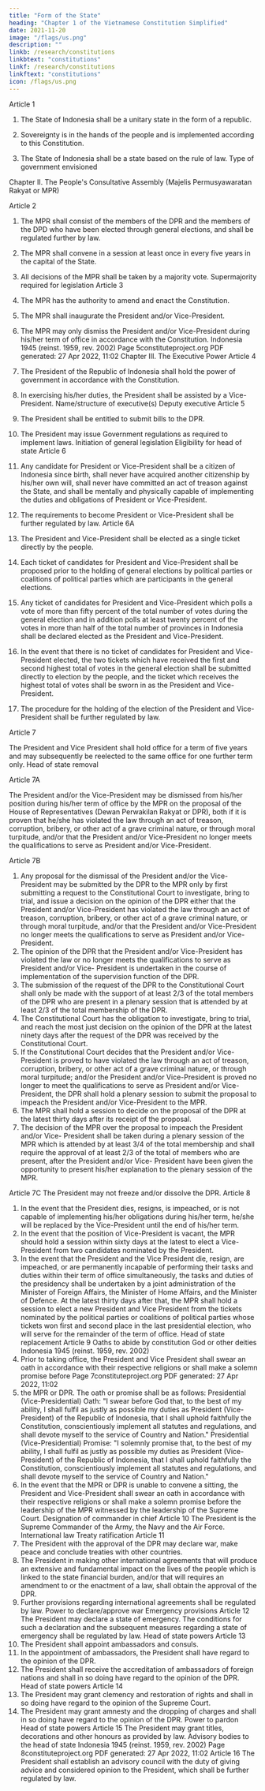 ```yaml
---
title: "Form of the State"
heading: "Chapter 1 of the Vietnamese Constitution Simplified"
date: 2021-11-20
image: "/flags/us.png"
description: ""
linkb: /research/constitutions
linkbtext: "constitutions"
linkf: /research/constitutions
linkftext: "constitutions"
icon: /flags/us.png
---
```



<!-- Preamble
Whereas independence is the inalienable right of all nations, therefore, all colonialism
must be abolished in this world as it is not in conformity with humanity and justice;
And the moment of rejoicing has arrived in the struggle of the Indonesian independence
movement to guide the people safely and well to the gate of the independence of the
state of Indonesia which shall be independent, united, sovereign, just and prosperous;
God or other deities By the grace of God Almighty and motivated by the noble desire to live a free national
life, the people of Indonesia hereby declare their independence.
Motives for writing constitution
God or other deities Subsequent thereto, to form a government of the state of Indonesia which shall protect
all the people of Indonesia and all the independence and the land that has been
struggled for, and to improve public welfare, to educate the life of the people and to
participate toward the establishment of a world order based on freedom, perpetual
peace and social justice, therefore the independence of Indonesia shall be formulated
into a constitution of the Republic of Indonesia which shall be built into a sovereign state
based on a belief in the One and Only God, just and civilised humanity, the unity of
Indonesia, and democratic life led by wisdom of thoughts in deliberation amongst
representatives of the people, and achieving social justice for all the people of Indonesia. -->

Article 1

1. The State of Indonesia shall be a unitary state in the form of a republic.

2. Sovereignty is in the hands of the people and is implemented according to this
Constitution.

3. The State of Indonesia shall be a state based on the rule of law.
Type of government envisioned

Chapter II. The People's Consultative Assembly (Majelis Permusyawaratan Rakyat
or MPR)

Article 2

1. The MPR shall consist of the members of the DPR and the members of the DPD
who have been elected through general elections, and shall be regulated further
by law.

2. The MPR shall convene in a session at least once in every five years in the capital
of the State.
3. All decisions of the MPR shall be taken by a majority vote.
Supermajority required for legislation
Article 3
1. The MPR has the authority to amend and enact the Constitution.
2. The MPR shall inaugurate the President and/or Vice-President.
3. The MPR may only dismiss the President and/or Vice-President during his/her
term of office in accordance with the Constitution.
Indonesia 1945 (reinst. 1959, rev. 2002)
Page 5constituteproject.org
PDF generated: 27 Apr 2022, 11:02
Chapter III. The Executive Power
Article 4
1. The President of the Republic of Indonesia shall hold the power of government in
accordance with the Constitution.
2. In exercising his/her duties, the President shall be assisted by a Vice-President.
Name/structure of executive(s)
Deputy executive
Article 5
1. The President shall be entitled to submit bills to the DPR.
2. The President may issue Government regulations as required to implement laws.
Initiation of general legislation
Eligibility for head of state
Article 6
1. Any candidate for President or Vice-President shall be a citizen of Indonesia since
birth, shall never have acquired another citizenship by his/her own will, shall
never have committed an act of treason against the State, and shall be mentally
and physically capable of implementing the duties and obligations of President or
Vice-President.
2. The requirements to become President or Vice-President shall be further
regulated by law.
Article 6A
1. The President and Vice-President shall be elected as a single ticket directly by
the people.
2. Each ticket of candidates for President and Vice-President shall be proposed
prior to the holding of general elections by political parties or coalitions of political
parties which are participants in the general elections.
3. Any ticket of candidates for President and Vice-President which polls a vote of
more than fifty percent of the total number of votes during the general election
and in addition polls at least twenty percent of the votes in more than half of the
total number of provinces in Indonesia shall be declared elected as the President
and Vice-President.
4. In the event that there is no ticket of candidates for President and Vice-
President elected, the two tickets which have received the first and second
highest total of votes in the general election shall be submitted directly to
election by the people, and the ticket which receives the highest total of votes
shall be sworn in as the President and Vice-President.
5. The procedure for the holding of the election of the President and Vice-President
shall be further regulated by law.


Article 7

The President and Vice President shall hold office for a term of five years and may
subsequently be reelected to the same office for one further term only.
Head of state removal

Article 7A

The President and/or the Vice-President may be dismissed from his/her position during
his/her term of office by the MPR on the proposal of the House of Representatives
(Dewan Perwakilan Rakyat or DPR), both if it is proven that he/she has violated the law
through an act of treason, corruption, bribery, or other act of a grave criminal nature, or
through moral turpitude, and/or that the President and/or Vice-President no longer
meets the qualifications to serve as President and/or Vice-President.


Article 7B
1. Any proposal for the dismissal of the President and/or the Vice-President may be
submitted by the DPR to the MPR only by first submitting a request to the
Constitutional Court to investigate, bring to trial, and issue a decision on the
opinion of the DPR either that the President and/or Vice-President has violated
the law through an act of treason, corruption, bribery, or other act of a grave
criminal nature, or through moral turpitude, and/or that the President and/or
Vice-President no longer meets the qualifications to serve as President and/or
Vice-President.
2. The opinion of the DPR that the President and/or Vice-President has violated the
law or no longer meets the qualifications to serve as President and/or Vice-
President is undertaken in the course of implementation of the supervision
function of the DPR.
3. The submission of the request of the DPR to the Constitutional Court shall only
be made with the support of at least 2/3 of the total members of the DPR who
are present in a plenary session that is attended by at least 2/3 of the total
membership of the DPR.
4. The Constitutional Court has the obligation to investigate, bring to trial, and
reach the most just decision on the opinion of the DPR at the latest ninety days
after the request of the DPR was received by the Constitutional Court.
5. If the Constitutional Court decides that the President and/or Vice-President is
proved to have violated the law through an act of treason, corruption, bribery, or
other act of a grave criminal nature, or through moral turpitude; and/or the
President and/or Vice-President is proved no longer to meet the qualifications to
serve as President and/or Vice-President, the DPR shall hold a plenary session to
submit the proposal to impeach the President and/or Vice-President to the MPR.
6. The MPR shall hold a session to decide on the proposal of the DPR at the latest
thirty days after its receipt of the proposal.
7. The decision of the MPR over the proposal to impeach the President and/or Vice-
President shall be taken during a plenary session of the MPR which is attended
by at least 3/4 of the total membership and shall require the approval of at least
2/3 of the total of members who are present, after the President and/or Vice-
President have been given the opportunity to present his/her explanation to the
plenary session of the MPR.

Article 7C
The President may not freeze and/or dissolve the DPR.
Article 8
1. In the event that the President dies, resigns, is impeached, or is not capable of
implementing his/her obligations during his/her term, he/she will be replaced by
the Vice-President until the end of his/her term.
2. In the event that the position of Vice-President is vacant, the MPR should hold a
session within sixty days at the latest to elect a Vice-President from two
candidates nominated by the President.
3. In the event that the President and the Vice President die, resign, are impeached,
or are permanently incapable of performing their tasks and duties within their
term of office simultaneously, the tasks and duties of the presidency shall be
undertaken by a joint administration of the Minister of Foreign Affairs, the
Minister of Home Affairs, and the Minister of Defence. At the latest thirty days
after that, the MPR shall hold a session to elect a new President and Vice
President from the tickets nominated by the political parties or coalitions of
political parties whose tickets won first and second place in the last presidential
election, who will serve for the remainder of the term of office.
Head of state replacement
Article 9
Oaths to abide by constitution
God or other deities
Indonesia 1945 (reinst. 1959, rev. 2002)
1. Prior to taking office, the President and Vice President shall swear an oath in
accordance with their respective religions or shall make a solemn promise before
Page 7constituteproject.org
PDF generated: 27 Apr 2022, 11:02
1. the MPR or DPR. The oath or promise shall be as follows:
Presidential (Vice-Presidential) Oath:
"I swear before God that, to the best of my ability, I shall fulfil as justly as possible
my duties as President (Vice-President) of the Republic of Indonesia, that I shall
uphold faithfully the Constitution, conscientiously implement all statutes and
regulations, and shall devote myself to the service of Country and Nation."
Presidential (Vice-Presidential) Promise:
"I solemnly promise that, to the best of my ability, I shall fulfil as justly as possible
my duties as President (Vice-President) of the Republic of Indonesia, that I shall
uphold faithfully the Constitution, conscientiously implement all statutes and
regulations, and shall devote myself to the service of Country and Nation."
2. In the event that the MPR or DPR is unable to convene a sitting, the President
and Vice-President shall swear an oath in accordance with their respective
religions or shall make a solemn promise before the leadership of the MPR
witnessed by the leadership of the Supreme Court.
Designation of commander in chief
Article 10
The President is the Supreme Commander of the Army, the Navy and the Air Force.
International law
Treaty ratification
Article 11
1. The President with the approval of the DPR may declare war, make peace and
conclude treaties with other countries.
2. The President in making other international agreements that will produce an
extensive and fundamental impact on the lives of the people which is linked to
the state financial burden, and/or that will requires an amendment to or the
enactment of a law, shall obtain the approval of the DPR.
3. Further provisions regarding international agreements shall be regulated by law.
Power to declare/approve war
Emergency provisions
Article 12
The President may declare a state of emergency. The conditions for such a declaration
and the subsequent measures regarding a state of emergency shall be regulated by law.
Head of state powers
Article 13
1. The President shall appoint ambassadors and consuls.
2. In the appointment of ambassadors, the President shall have regard to the
opinion of the DPR.
3. The President shall receive the accreditation of ambassadors of foreign nations
and shall in so doing have regard to the opinion of the DPR.
Head of state powers
Article 14
1. The President may grant clemency and restoration of rights and shall in so doing
have regard to the opinion of the Supreme Court.
2. The President may grant amnesty and the dropping of charges and shall in so
doing have regard to the opinion of the DPR.
Power to pardon
Head of state powers
Article 15
The President may grant titles, decorations and other honours as provided by law.
Advisory bodies to the head of state
Indonesia 1945 (reinst. 1959, rev. 2002)
Page 8constituteproject.org
PDF generated: 27 Apr 2022, 11:02
Article 16
The President shall establish an advisory council with the duty of giving advice and
considered opinion to the President, which shall be further regulated by law.


